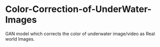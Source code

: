 # Color-Correction-of-UnderWater-Images
GAN model which corrects the color of underwater image/video as Real world Images.
